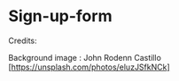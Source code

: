 # Sign-up-form


Credits:

Background image : John Rodenn Castillo [https://unsplash.com/photos/eluzJSfkNCk]
